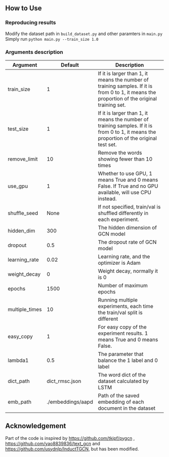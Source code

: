 ## How to Use
### Reproducing results
Modify the dataset path in `build_dataset.py` and other paramters in `main.py`
Simply run `python main.py --train_size 1.0`
### Arguments description
| Argument     | Default   | Description |
| ----------- | ----------- |----------- |
| train_size  | 1 | If it is larger than 1, it means the number of training samples. If it is from 0 to 1, it means the proportion of the original training set.        |
| test_size  | 1 | If it is larger than 1, it means the number of training samples. If it is from 0 to 1, it means the proportion of the original test set.|
| remove_limit  | 10 | Remove the words showing fewer than 10 times |
| use_gpu  | 1 | Whether to use GPU, 1 means True and 0 means False. If True and no GPU available, will use CPU instead. |
| shuffle_seed  | None | If not specified, train/val is shuffled differently in each experiment. |
| hidden_dim  | 300 | The hidden dimension of GCN model |
| dropout  | 0.5 | The dropout rate of GCN model |
| learning_rate  | 0.02 | Learning rate, and the optimizer is Adam |
| weight_decay  | 0 | Weight decay, normally it is 0 |
| epochs  | 1500 | Number of maximum epochs |
| multiple_times  | 10 | Running multiple experiments, each time the train/val split is different |
| easy_copy  | 1 | For easy copy of the experiment results. 1 means True and 0 means False. |
| lambda1  | 0.5 | The parameter that balance the 1 label and 0 label |
| dict_path  | dict_rmsc.json | The word dict of the dataset calculated by LSTM |
| emb_path  | ./embeddings/aapd | Path of the saved embedding of each document in the dataset |
## Acknowledgement
Part of the code is inspired by https://github.com/tkipf/pygcn , https://github.com/yao8839836/text_gcn and https://github.com/usydnlp/InductTGCN, but has been modified.
